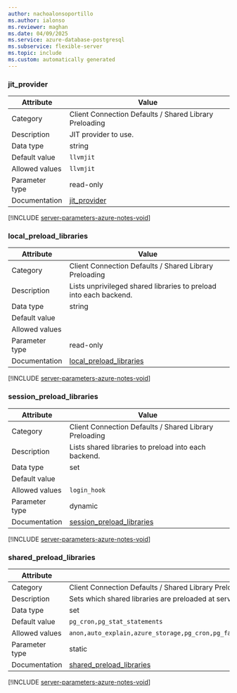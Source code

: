 ```yaml
---
author: nachoalonsoportillo
ms.author: ialonso
ms.reviewer: maghan
ms.date: 04/09/2025
ms.service: azure-database-postgresql
ms.subservice: flexible-server
ms.topic: include
ms.custom: automatically generated
---
```

### jit_provider

| Attribute | Value |
| --- | --- |
| Category | Client Connection Defaults / Shared Library Preloading |
| Description | JIT provider to use. |
| Data type | string |
| Default value | `llvmjit` |
| Allowed values | `llvmjit` |
| Parameter type | read-only |
| Documentation | [jit_provider](https://www.postgresql.org/docs/12/runtime-config-client.html#GUC-JIT-PROVIDER) |


[!INCLUDE [server-parameters-azure-notes-void](./server-parameters-azure-notes-void.md)]



### local_preload_libraries

| Attribute | Value |
| --- | --- |
| Category | Client Connection Defaults / Shared Library Preloading |
| Description | Lists unprivileged shared libraries to preload into each backend. |
| Data type | string |
| Default value | |
| Allowed values | |
| Parameter type | read-only |
| Documentation | [local_preload_libraries](https://www.postgresql.org/docs/12/runtime-config-client.html#GUC-LOCAL-PRELOAD-LIBRARIES) |


[!INCLUDE [server-parameters-azure-notes-void](./server-parameters-azure-notes-void.md)]



### session_preload_libraries

| Attribute | Value |
| --- | --- |
| Category | Client Connection Defaults / Shared Library Preloading |
| Description | Lists shared libraries to preload into each backend. |
| Data type | set |
| Default value | |
| Allowed values | `login_hook` |
| Parameter type | dynamic |
| Documentation | [session_preload_libraries](https://www.postgresql.org/docs/12/runtime-config-client.html#GUC-SESSION-PRELOAD-LIBRARIES) |


[!INCLUDE [server-parameters-azure-notes-void](./server-parameters-azure-notes-void.md)]



### shared_preload_libraries

| Attribute | Value |
| --- | --- |
| Category | Client Connection Defaults / Shared Library Preloading |
| Description | Sets which shared libraries are preloaded at server start. |
| Data type | set |
| Default value | `pg_cron,pg_stat_statements` |
| Allowed values | `anon,auto_explain,azure_storage,pg_cron,pg_failover_slots,pg_hint_plan,pg_partman_bgw,pg_prewarm,pg_squeeze,pg_stat_statements,pgaudit,pglogical,timescaledb,wal2json` |
| Parameter type | static |
| Documentation | [shared_preload_libraries](https://www.postgresql.org/docs/12/runtime-config-client.html#GUC-SHARED-PRELOAD-LIBRARIES) |


[!INCLUDE [server-parameters-azure-notes-void](./server-parameters-azure-notes-void.md)]




